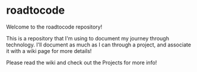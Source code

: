 # roadtocode

Welcome to the roadtocode repository!

This is a repository that I'm using to document my journey through technology. 
I'll document as much as I can through a project, and associate it with a wiki page for more details!

Please read the wiki and check out the Projects for more info!
